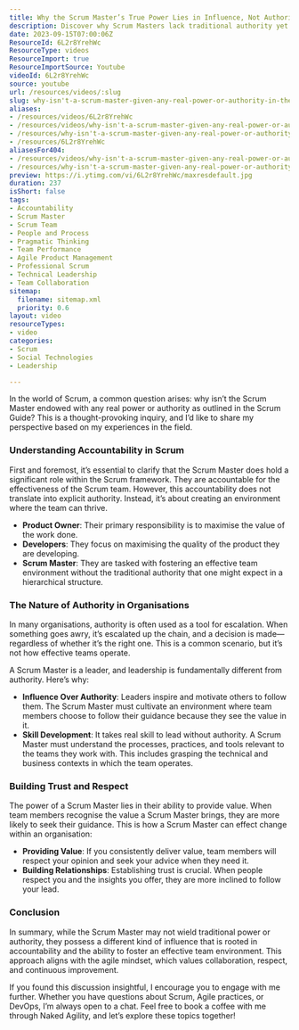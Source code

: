 ```yaml
---
title: Why the Scrum Master’s True Power Lies in Influence, Not Authority
description: Discover why Scrum Masters lack traditional authority yet hold immense influence in fostering effective teams. Uncover the true power of leadership in Scrum!
date: 2023-09-15T07:00:06Z
ResourceId: 6L2r8YrehWc
ResourceType: videos
ResourceImport: true
ResourceImportSource: Youtube
videoId: 6L2r8YrehWc
source: youtube
url: /resources/videos/:slug
slug: why-isn't-a-scrum-master-given-any-real-power-or-authority-in-the-scrum-guide-
aliases:
- /resources/videos/6L2r8YrehWc
- /resources/videos/why-isn't-a-scrum-master-given-any-real-power-or-authority-in-the-scrum-guide-
- /resources/why-isn't-a-scrum-master-given-any-real-power-or-authority-in-the-scrum-guide-
- /resources/6L2r8YrehWc
aliasesFor404:
- /resources/videos/why-isn't-a-scrum-master-given-any-real-power-or-authority-in-the-scrum-guide-
- /resources/why-isn't-a-scrum-master-given-any-real-power-or-authority-in-the-scrum-guide-
preview: https://i.ytimg.com/vi/6L2r8YrehWc/maxresdefault.jpg
duration: 237
isShort: false
tags:
- Accountability
- Scrum Master
- Scrum Team
- People and Process
- Pragmatic Thinking
- Team Performance
- Agile Product Management
- Professional Scrum
- Technical Leadership
- Team Collaboration
sitemap:
  filename: sitemap.xml
  priority: 0.6
layout: video
resourceTypes:
- video
categories:
- Scrum
- Social Technologies
- Leadership

---
```

In the world of Scrum, a common question arises: why isn’t the Scrum Master endowed with any real power or authority as outlined in the Scrum Guide? This is a thought-provoking inquiry, and I’d like to share my perspective based on my experiences in the field.

### Understanding Accountability in Scrum

First and foremost, it’s essential to clarify that the Scrum Master does hold a significant role within the Scrum framework. They are accountable for the effectiveness of the Scrum team. However, this accountability does not translate into explicit authority. Instead, it’s about creating an environment where the team can thrive. 

- **Product Owner**: Their primary responsibility is to maximise the value of the work done.
- **Developers**: They focus on maximising the quality of the product they are developing.
- **Scrum Master**: They are tasked with fostering an effective team environment without the traditional authority that one might expect in a hierarchical structure.

### The Nature of Authority in Organisations

In many organisations, authority is often used as a tool for escalation. When something goes awry, it’s escalated up the chain, and a decision is made—regardless of whether it’s the right one. This is a common scenario, but it’s not how effective teams operate.

A Scrum Master is a leader, and leadership is fundamentally different from authority. Here’s why:

- **Influence Over Authority**: Leaders inspire and motivate others to follow them. The Scrum Master must cultivate an environment where team members choose to follow their guidance because they see the value in it.
- **Skill Development**: It takes real skill to lead without authority. A Scrum Master must understand the processes, practices, and tools relevant to the teams they work with. This includes grasping the technical and business contexts in which the team operates.

### Building Trust and Respect

The power of a Scrum Master lies in their ability to provide value. When team members recognise the value a Scrum Master brings, they are more likely to seek their guidance. This is how a Scrum Master can effect change within an organisation:

- **Providing Value**: If you consistently deliver value, team members will respect your opinion and seek your advice when they need it.
- **Building Relationships**: Establishing trust is crucial. When people respect you and the insights you offer, they are more inclined to follow your lead.

### Conclusion

In summary, while the Scrum Master may not wield traditional power or authority, they possess a different kind of influence that is rooted in accountability and the ability to foster an effective team environment. This approach aligns with the agile mindset, which values collaboration, respect, and continuous improvement.

If you found this discussion insightful, I encourage you to engage with me further. Whether you have questions about Scrum, Agile practices, or DevOps, I’m always open to a chat. Feel free to book a coffee with me through Naked Agility, and let’s explore these topics together!
